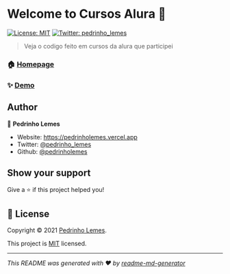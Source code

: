 # Welcome to Cursos Alura 👋

[![License: MIT](https://img.shields.io/badge/License-MIT-yellow.svg)](./LICENSE)
[![Twitter: pedrinho_lemes](https://img.shields.io/twitter/follow/pedrinho_lemes.svg?style=social)](https://twitter.com/pedrinho_lemes)

> Veja o codigo feito em cursos da alura que participei

### 🏠 [Homepage](https://github.com/pedrinholemes/cursos-alura)

### ✨ [Demo](https://pedrinholemes.github.io/cursos-alura)

## Author

👤 **Pedrinho Lemes**

- Website: <https://pedrinholemes.vercel.app>
- Twitter: [@pedrinho_lemes](https://twitter.com/pedrinho_lemes)
- Github: [@pedrinholemes](https://github.com/pedrinholemes)

## Show your support

Give a ⭐️ if this project helped you!

## 📝 License

Copyright © 2021 [Pedrinho Lemes](https://github.com/pedrinholemes).

This project is [MIT](./LICENSE) licensed.

---

_This README was generated with ❤️ by [readme-md-generator](https://github.com/kefranabg/readme-md-generator)_

